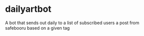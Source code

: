 # dailyartbot
A bot that sends out daily to a list of subscribed users a post from safebooru based on a given tag
